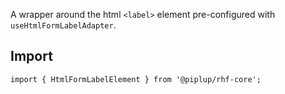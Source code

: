 A wrapper around the html `<label>` element pre-configured with `useHtmlFormLabelAdapter`.

## <span className="docs-h2">Import</span>

```tsx
import { HtmlFormLabelElement } from '@piplup/rhf-core';
```
